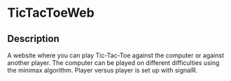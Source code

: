 # TicTacToeWeb

## Description
A website where you can play Tic-Tac-Toe against the computer or against another player. The computer can be played on different difficulties using the minimax algorithm. 
Player versus player is set up with signalR.
